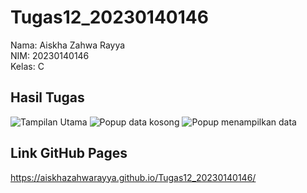 # Tugas12_20230140146

Nama: Aiskha Zahwa Rayya  
NIM: 20230140146  
Kelas: C

## Hasil Tugas
![Tampilan Utama](https://github.com/user-attachments/assets/f2570f5c-9034-440e-9387-d5e2fc7be448)
![Popup data kosong](https://github.com/user-attachments/assets/bc18965e-b940-4210-b6cb-3215779e0ca7)
![Popup menampilkan data](https://github.com/user-attachments/assets/29dfb5d1-9607-473b-893e-2d10e099b56c)


## Link GitHub Pages
https://aiskhazahwarayya.github.io/Tugas12_20230140146/
